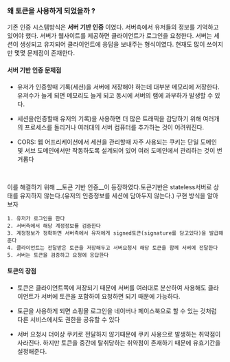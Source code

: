 ### 왜 토큰을 사용하게 되었을까 ?

기존 인증 시스템방식은 __서버 기반 인증__ 이였다. 서버측에서 유저들의 정보를 기억하고 있어야 했다. 서버가 웹사이트를 제공하면 클라이언트가 로그인을 요청한다. 서버는 세션이 생성되고 유지되어 클라이언트에 응답을 보내주는 형식이였다. 현재도 많이 쓰이지만 몇몇 문제점이 존재한다.   

#### 서버 기반 인증 문제점    

- 유저가 인증할때 기록(세션)을 서버에 저장해야 하는데 대부분 메모리에 저장한다. 유저수가 늘게 되면 메모리도 늘게 되고 동시에 서버의 램에 과부하가 발생할 수 있다.    

- 세션을(인증할때 유저의 기록)을 사용하면 더 많은 트래픽을 감당하기 위해 여러개의 프로세스를 돌리거나 여러대의 서버 컴퓨터를 추가하는 것이 어려워진다.    

- CORS: 웹 어프리케이션에서 세션을 관리할때 자주 사용되는 쿠키는 단일 도메인 및 서브 도메인에서만 작동하도록 설계되어 있어 여러 도메인에서 관리하는 것이 번거롭다    

<br>

이를 해결하기 위해 __토큰 기반 인증__이 등장하였다.토큰기반은 stateless서버로 상태를 유지하지 않는다.(유저의 인증정보를 세션에 담아두지 않는다.) 구현 방식을 알아보자   
```
1. 유저가 로그인을 한다   
2. 서버측에서 해당 계정정보를 검증한다   
3. 계정정보가 정확하면 서버측에서 유저에게 signed토큰(signature를 담고있다)을 발급해준다    
4. 클라이언트는 전달받은 토큰을 저장해두고 서버요청시 해당 토큰을 함께 서버에 전달한다    
5. 서버는 토큰을 검증하고 요청에 응답한다    
```
#### 토큰의 장점 

- 토큰은 클라이언트쪽에 저장되기 때문에 서버를 여러대로 분산하여 사용해도 클라이언트가 서버에 토큰을 포함하여 요청하면 되기 때문에 가능하다.      

- 토큰을 사용하게 되면 쇼핑몰 로그인을 네이버나 페이스북으로 할 수 있는 것처럼 다른 서비스에서도 권한을 공유할 수 있다    

- 서버 요청시 더이상 쿠키로 전달하지 않기때문에 쿠키 사용으로 발생하는 취약점이 사라진다. 하지만 토큰을 중간에 탈취당하는 취약점이 존재하기 때문에 유효기간을 설정해준다. 
